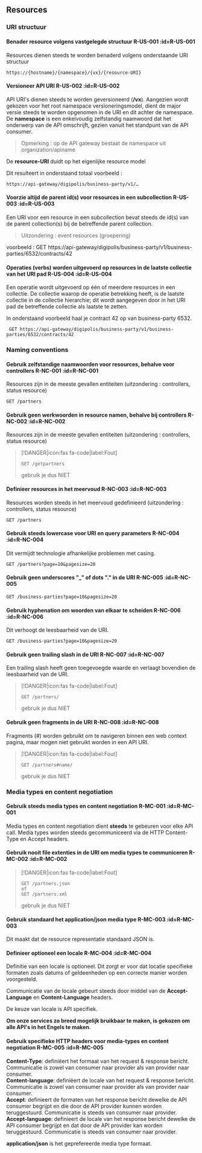 ## Resources

### URI structuur
#### Benader resource volgens vastgelegde structuur <span class="rule-ref">R-US-001</span> :id=R-US-001
Resources dienen steeds te worden benaderd volgens onderstaande URI structuur
```
https://{hostname}/{namespace}/{vx}/{resource-URI}
```

#### Versioneer API URI <span class="rule-ref">R-US-002</span> :id=R-US-002
API URI's dienen steeds te worden geversioneerd (**/vx**). Aangezien wordt gekozen voor het root namespace versioneringsmodel, dient de major versie steeds te worden opgenomen in de URI en dit achter de namespace.  
De **namespace** is een enkelvoudig zelfstandig naamwoord dat het onderwerp van de API omschrijft, gezien vanuit het standpunt van de API consumer.

> Opmerking : op de API gateway bestaat de namespace uit organization/apiname

De **resource-URI** duidt op het eigenlijke resource model

Dit resulteert in onderstaand totaal voorbeeld :
```
https://api-gateway/digipolis/business-party/v1/…
```

#### Voorzie altijd de parent id(s) voor resources in een subcollection <span class="rule-ref">R-US-003</span> :id=R-US-003
Een URI voor een resource in een subcollection bevat steeds de id(s) van de parent collection(s) bij de betreffende parent collection.

> Uitzondering : event resources (groepering)

voorbeeld : GET https://api-gateway/digipolis/business-party/v1/business-parties/6532/contracts/42

#### Operaties (verbs) worden uitgevoerd op resources in de laatste collectie van het URI pad <span class="rule-ref">R-US-004</span> :id=R-US-004
Een operatie wordt uitgevoerd op één of meerdere resources in een collectie. De collectie waarop de operatie betrekking heeft, is de laatste collectie in de collectie hierarchie; dit wordt aangegeven door in het URI pad de betreffende collectie als laatste te zetten.

In onderstaand voorbeeld haal je contract 42 op van business-party 6532.
``` http
 GET https://api-gateway/digipolis/business-party/v1/business-parties/6532/contracts/42
```

### Naming conventions
#### Gebruik zelfstandige naamwoorden voor resources, behalve voor controllers <span class="rule-ref">R-NC-001</span> :id=R-NC-001
Resources zijn in de meeste gevallen entiteiten (uitzondering : controllers, status resource)
``` http
GET /partners
```

#### Gebruik geen werkwoorden in resource namen, behalve bij controllers <span class="rule-ref">R-NC-002</span> :id=R-NC-002
Resources zijn in de meeste gevallen entiteiten (uitzondering : controllers, status resource)

> [!DANGER|icon:fas fa-code|label:Fout]
> ``` http
> GET /getpartners
> ```
> gebruik je dus NIET

#### Definieer resources in het meervoud <span class="rule-ref">R-NC-003</span> :id=R-NC-003
Resources worden steeds in het meervoud gedefinieerd (uitzondering : controllers, status resource)
``` http
GET /partners
```

#### Gebruik steeds lowercase voor URI en query parameters <span class="rule-ref">R-NC-004</span> :id=R-NC-004
Dit vermijdt technologie afhankelijke problemen met casing.
``` http
GET /partners?page=10&pagesize=20
```

#### Gebruik geen underscores "\_" of dots "." in de URI <span class="rule-ref">R-NC-005</span> :id=R-NC-005
``` http
GET /business-parties?page=10&pagesize=20
```

#### Gebruik hyphenation om woorden van elkaar te scheiden <span class="rule-ref">R-NC-006</span> :id=R-NC-006
Dit verhoogt de leesbaarheid van de URI.
``` http
GET /business-parties?page=10&pagesize=20
```

#### Gebruik geen trailing slash in de URI <span class="rule-ref">R-NC-007</span> :id=R-NC-007
Een trailing slash heeft geen toegevoegde waarde en verlaagt bovendien de leesbaarheid van de URI.

> [!DANGER|icon:fas fa-code|label:Fout]
> ``` http
> GET /partners/
> ```
> gebruik je dus NIET

#### Gebruik geen fragments in de URI <span class="rule-ref">R-NC-008</span> :id=R-NC-008
Fragments (\#) worden gebruikt om te navigeren binnen een web context pagina, maar mogen niet gebruikt worden in een API URI.

> [!DANGER|icon:fas fa-code|label:Fout]
> ``` http
> GET /partners#name/
> ```
> gebruik je dus NIET

### Media types en content negotiation
#### Gebruik steeds media types en content negotiation <span class="rule-ref">R-MC-001</span> :id=R-MC-001
Media types en content negotiation dient **steeds** te gebeuren voor elke API call. Media types worden steeds gecommuniceerd via de HTTP Content-Type en Accept headers.

#### Gebruik nooit file extenties in de URI om media types te communiceren <span class="rule-ref">R-MC-002</span> :id=R-MC-002

> [!DANGER|icon:fas fa-code|label:Fout]
> ``` http
> GET /partners.json
> of 
> GET /partners.xml
> ```
> gebruik je dus NIET

#### Gebruik standaard het application/json media type <span class="rule-ref">R-MC-003</span> :id=R-MC-003
Dit maakt dat de resource representatie standaard JSON is.

#### Definieer optioneel een locale <span class="rule-ref">R-MC-004</span> :id=R-MC-004
Definitie van een locale is optioneel. Dit zorgt er voor dat locatie specifieke formaten zoals datums of geldeenheden op een correcte manier worden voorgesteld.

Communicatie van de locale gebeurt steeds door middel van de **Accept-Language** en **Content-Language** headers.

De keuze van locale is API specifiek.

**Om onze services zo breed mogelijk bruikbaar te maken, is gekozen om alle API's in het Engels te maken**.

#### Gebruik specifieke HTTP headers voor media-types en content negotiation <span class="rule-ref">R-MC-005</span> :id=R-MC-005
**Content-Type**: definiëert het formaat van het request & response bericht. Communicatie is zowel van consumer naar provider als van provider naar consumer.  
**Content-language**: definiëert de locale van het request & response bericht. Communicatie is zowel van consumer naar provider als van provider naar consumer.  
**Accept**: definieert de formaten van het response bericht dewelke de API consumer begrijpt en die door de API provider kunnen worden teruggestuurd. Communicatie is steeds van consumer naar provider.  
**Accept-language**: definieert de locale van het response bericht dewelke de API consumer begrijpt en dat door de API provider kan worden teruggestuurd. Communicatie is steeds van consumer naar provider.  

**application/json** is het geprefereerde media type formaat.
